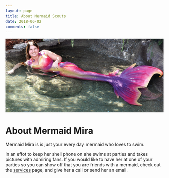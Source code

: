 ```yaml
---
layout: page
title: About Mermaid Scouts
date: 2018-06-02
comments: false
---
```


<div class="row">
	<img alt="Mira, looking great in a pond" src="/assets/img/about.JPG"/>
</div>

# About Mermaid Mira

Mermaid Mira is is just your every day mermaid who loves to swim.

In an effot to keep her shell phone on she swims at parties and takes pictures with admiring fans. If you would like to have her at one of your parties so you can show off that you are friends with a mermaid, check out the <a href="\services\">services</a> page, and give her a call or send her an email.




<!-- ## Preview

{% capture images %}
    /assets/img/child-mermaid.jpg
{% endcapture %}
{% include gallery images=images caption="Screenshots of Moon Theme" cols=2 %} -->
